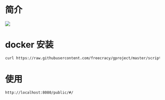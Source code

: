 # 简介
![](https://github.com/freecracy/gproject/workflows/Build/badge.svg)

# docker 安装

```sh
curl https://raw.githubusercontent.com/freecracy/gproject/master/scripts/install.docker | sh
```

# 使用
```bash
http://localhost:8080/public/#/
```
